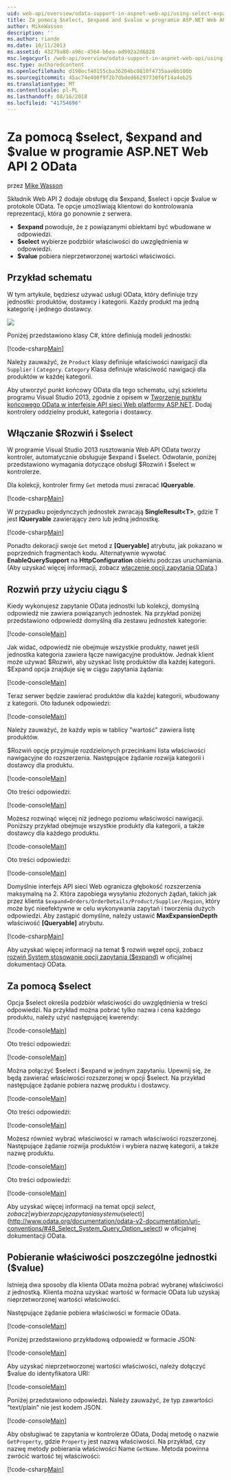 ```yaml
---
uid: web-api/overview/odata-support-in-aspnet-web-api/using-select-expand-and-value
title: Za pomocą $select, $expand and $value w programie ASP.NET Web API 2 OData | Dokumentacja firmy Microsoft
author: MikeWasson
description: ''
ms.author: riande
ms.date: 10/11/2013
ms.assetid: 43279a80-a96c-4564-b6ea-ad992a2d6828
msc.legacyurl: /web-api/overview/odata-support-in-aspnet-web-api/using-select-expand-and-value
msc.type: authoredcontent
ms.openlocfilehash: d198ecf40155cba36204bc0810f4735aae6b100b
ms.sourcegitcommit: 45ac74e400f9f2b7dbded66297730f6f14a4eb25
ms.translationtype: MT
ms.contentlocale: pl-PL
ms.lasthandoff: 08/16/2018
ms.locfileid: "41754696"
---
```

<a name="using-select-expand-and-value-in-aspnet-web-api-2-odata"></a>Za pomocą $select, $expand and $value w programie ASP.NET Web API 2 OData
====================
przez [Mike Wasson](https://github.com/MikeWasson)

Składnik Web API 2 dodaje obsługę dla $expand, $select i opcje $value w protokole OData. Te opcje umożliwiają klientowi do kontrolowania reprezentacji, która go ponownie z serwera.

- **$expand** powoduje, że z powiązanymi obiektami być wbudowane w odpowiedzi.
- **$select** wybierze podzbiór właściwości do uwzględnienia w odpowiedzi.
- **$value** pobiera nieprzetworzonej wartości właściwości.

## <a name="example-schema"></a>Przykład schematu

W tym artykule, będziesz używać usługi OData, który definiuje trzy jednostki: produktów, dostawcy i kategorii. Każdy produkt ma jedną kategorię i jednego dostawcy.

![](using-select-expand-and-value/_static/image1.png)

Poniżej przedstawiono klasy C#, które definiują modeli jednostki:

[!code-csharp[Main](using-select-expand-and-value/samples/sample1.cs)]

Należy zauważyć, że `Product` klasy definiuje właściwości nawigacji dla `Supplier` i `Category`. `Category` Klasa definiuje właściwość nawigacji dla produktów w każdej kategorii.

Aby utworzyć punkt końcowy OData dla tego schematu, użyj szkieletu programu Visual Studio 2013, zgodnie z opisem w [Tworzenie punktu końcowego OData w interfejsie API sieci Web platformy ASP.NET](odata-v3/creating-an-odata-endpoint.md). Dodaj kontrolery oddzielny produkt, kategoria i dostawcy.

## <a name="enabling-expand-and-select"></a>Włączanie $Rozwiń i $select

W programie Visual Studio 2013 rusztowania Web API OData tworzy kontroler, automatycznie obsługuje $expand i $select. Odwołanie, poniżej przedstawiono wymagania dotyczące obsługi $Rozwiń i $select w kontrolerze.

Dla kolekcji, kontroler firmy `Get` metoda musi zwracać **IQueryable**.

[!code-csharp[Main](using-select-expand-and-value/samples/sample2.cs)]

W przypadku pojedynczych jednostek zwracają **SingleResult&lt;T&gt;**, gdzie T jest **IQueryable** zawierający zero lub jedną jednostkę.

[!code-csharp[Main](using-select-expand-and-value/samples/sample3.cs)]

Ponadto dekoracji swoje `Get` metod z **[Queryable]** atrybutu, jak pokazano w poprzednich fragmentach kodu. Alternatywnie wywołać **EnableQuerySupport** na **HttpConfiguration** obiektu podczas uruchamiania. (Aby uzyskać więcej informacji, zobacz [włączenie opcji zapytania OData](supporting-odata-query-options.md#enable).)

## <a name="using-expand"></a>Rozwiń przy użyciu ciągu $

Kiedy wykonujesz zapytanie OData jednostki lub kolekcji, domyślną odpowiedź nie zawiera powiązanych jednostek. Na przykład poniżej przedstawiono odpowiedź domyślną dla zestawu jednostek kategorie:

[!code-console[Main](using-select-expand-and-value/samples/sample4.cmd)]

Jak widać, odpowiedź nie obejmuje wszystkie produkty, nawet jeśli jednostka kategoria zawiera łącze nawigacyjne produktów. Jednak klient może używać $Rozwiń, aby uzyskać listę produktów dla każdej kategorii. $Expand opcja znajduje się w ciągu zapytania żądania:

[!code-console[Main](using-select-expand-and-value/samples/sample5.cmd)]

Teraz serwer będzie zawierać produktów dla każdej kategorii, wbudowany z kategorii. Oto ładunek odpowiedzi:

[!code-console[Main](using-select-expand-and-value/samples/sample6.cmd)]

Należy zauważyć, że każdy wpis w tablicy "wartość" zawiera listę produktów.

$Rozwiń opcję przyjmuje rozdzielonych przecinkami lista właściwości nawigacyjne do rozszerzenia. Następujące żądanie rozwija kategorii i dostawcy dla produktu.

[!code-console[Main](using-select-expand-and-value/samples/sample7.cmd)]

Oto treści odpowiedzi:

[!code-console[Main](using-select-expand-and-value/samples/sample8.cmd)]

Możesz rozwinąć więcej niż jednego poziomu właściwości nawigacji. Poniższy przykład obejmuje wszystkie produkty dla kategorii, a także dostawcy dla każdego produktu.

[!code-console[Main](using-select-expand-and-value/samples/sample9.cmd)]

Oto treści odpowiedzi:

[!code-console[Main](using-select-expand-and-value/samples/sample10.cmd)]

Domyślnie interfejs API sieci Web ogranicza głębokość rozszerzenia maksymalną na 2. Która zapobiega wysyłaniu złożonych żądań, takich jak przez klienta `$expand=Orders/OrderDetails/Product/Supplier/Region`, który może być nieefektywne w celu wykonywania zapytań i tworzenia dużych odpowiedzi. Aby zastąpić domyślne, należy ustawić **MaxExpansionDepth** właściwość **[Queryable]** atrybutu.

[!code-csharp[Main](using-select-expand-and-value/samples/sample11.cs)]

Aby uzyskać więcej informacji na temat $ rozwiń węzeł opcji, zobacz [rozwiń System stosowanie opcji zapytania ($expand)](http://www.odata.org/documentation/odata-v2-documentation/uri-conventions/#46_Expand_System_Query_Option_expand) w oficjalnej dokumentacji OData.

## <a name="using-select"></a>Za pomocą $select

Opcja $select określa podzbiór właściwości do uwzględnienia w treści odpowiedzi. Na przykład można pobrać tylko nazwa i cena każdego produktu, należy użyć następującej kwerendy:

[!code-console[Main](using-select-expand-and-value/samples/sample12.cmd)]

Oto treści odpowiedzi:

[!code-console[Main](using-select-expand-and-value/samples/sample13.cmd)]

Można połączyć $select i $expand w jednym zapytaniu. Upewnij się, że będą zawierać właściwości rozszerzonej w opcji $select. Na przykład następujące żądanie pobiera nazwę produktu i dostawcy.

[!code-console[Main](using-select-expand-and-value/samples/sample14.cmd)]

Oto treści odpowiedzi:

[!code-console[Main](using-select-expand-and-value/samples/sample15.cmd)]

Możesz również wybrać właściwości w ramach właściwości rozszerzonej. Następujące żądanie rozwija produktów i wybiera nazwę kategorii, a także nazwę produktu.

[!code-console[Main](using-select-expand-and-value/samples/sample16.cmd)]

Oto treści odpowiedzi:

[!code-console[Main](using-select-expand-and-value/samples/sample17.cmd)]

Aby uzyskać więcej informacji na temat opcji $select, zobacz [wybierz opcję zapytania systemu ($select)](http://www.odata.org/documentation/odata-v2-documentation/uri-conventions/#48_Select_System_Query_Option_select) w oficjalnej dokumentacji OData.

## <a name="getting-individual-properties-of-an-entity-value"></a>Pobieranie właściwości poszczególne jednostki ($value)

Istnieją dwa sposoby dla klienta OData można pobrać wybranej właściwości z jednostką. Klienta można uzyskać wartość w formacie OData lub uzyskaj nieprzetworzonej wartości właściwości.

Następujące żądanie pobiera właściwości w formacie OData.

[!code-console[Main](using-select-expand-and-value/samples/sample18.cmd)]

Poniżej przedstawiono przykładową odpowiedź w formacie JSON:

[!code-console[Main](using-select-expand-and-value/samples/sample19.cmd)]

Aby uzyskać nieprzetworzonej wartości właściwości, należy dołączyć $value do identyfikatora URI:

[!code-console[Main](using-select-expand-and-value/samples/sample20.cmd)]

Poniżej przedstawiono odpowiedzi. Należy zauważyć, że typ zawartości "text/plain" nie jest kodem JSON.

[!code-console[Main](using-select-expand-and-value/samples/sample21.cmd)]

Aby obsługiwać te zapytania w kontrolerze OData, Dodaj metodę o nazwie `GetProperty`, gdzie `Property` jest nazwą właściwości. Na przykład, czy nazwę metody pobierania właściwości Name `GetName`. Metoda powinna zwrócić wartość tej właściwości:

[!code-csharp[Main](using-select-expand-and-value/samples/sample22.cs)]
